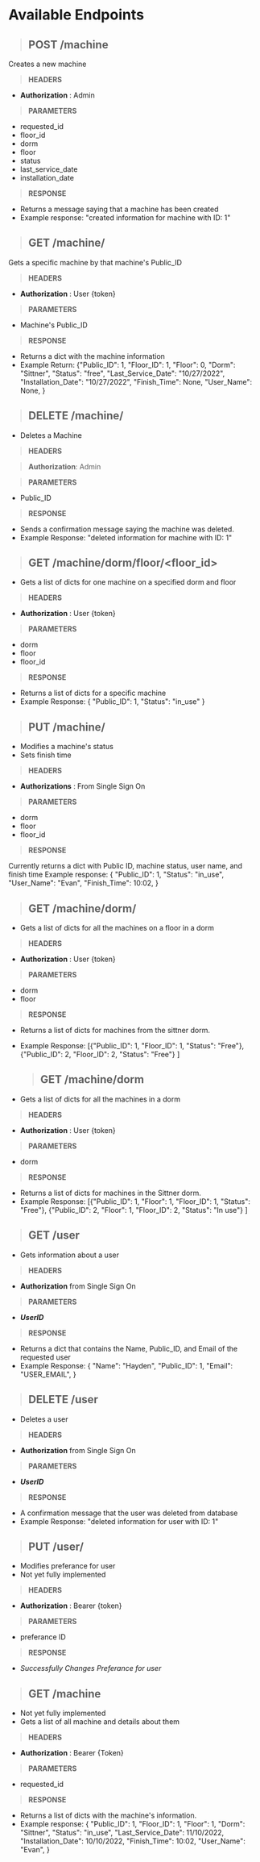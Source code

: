 # Available Endpoints

>## **POST** /machine

Creates a new machine

> **HEADERS**

- **Authorization** : Admin

> **PARAMETERS**

- requested_id
- floor_id
- dorm
- floor
- status
- last_service_date
- installation_date

> **RESPONSE**

- Returns a message saying that a machine has been created
- Example response: 
    "created information for machine with ID: 1"

> ## **GET** /machine/<id>

Gets a specific machine by that machine's Public_ID

> **HEADERS**

- **Authorization** : User {token}

> **PARAMETERS**

- Machine's Public_ID

> **RESPONSE**

- Returns a dict with the machine information
- Example Return:
  {"Public_ID": 1,
  "Floor_ID": 1,
  "Floor": 0,
  "Dorm": "Sittner",
  "Status": "free",
  "Last_Service_Date": "10/27/2022",
  "Installation_Date": "10/27/2022",
  "Finish_Time": None,
  "User_Name": None,
  }

> ## **DELETE** /machine/<id>

- Deletes a Machine

> **HEADERS**

> **Authorization**: Admin

> **PARAMETERS**

- Public_ID

> **RESPONSE**

- Sends a confirmation message saying the machine was deleted.
- Example Response:
  "deleted information for machine with ID: 1"

> ## **GET** /machine/dorm/floor/<floor_id>

- Gets a list of dicts for one machine on a specified dorm and floor

> **HEADERS**

- **Authorization** : User {token}

> **PARAMETERS**

- dorm
- floor
- floor_id

> **RESPONSE**

- Returns a list of dicts for a specific machine
- Example Response:
  {
    "Public_ID": 1, "Status": "in_use"
  }

>## **PUT** /machine/<id>

- Modifies a machine's status
- Sets finish time

> **HEADERS**

- **Authorizations** : From Single Sign On

> **PARAMETERS**

- dorm
- floor
- floor_id

> **RESPONSE**

Currently returns a dict with Public ID, machine status, user name, and finish time
Example response:
  {
    "Public_ID": 1,
    "Status": "in_use",
    "User_Name": "Evan",
    "Finish_Time": 10:02,
  }

  > ## **GET** /machine/dorm/<floor>

- Gets a list of dicts for all the machines on a floor in a dorm

> **HEADERS**

- **Authorization** : User {token}

> **PARAMETERS**

- dorm
- floor

> **RESPONSE**

- Returns a list of dicts for machines from the sittner dorm.
- Example Response:
  [{"Public_ID": 1, "Floor_ID": 1, "Status": "Free"},
  {"Public_ID": 2, "Floor_ID": 2, "Status": "Free"} ]

  > ## **GET** /machine/dorm

- Gets a list of dicts for all the machines in a dorm

> **HEADERS**

- **Authorization** : User {token}

> **PARAMETERS**

- dorm

> **RESPONSE**

- Returns a list of dicts for machines in the Sittner dorm.
- Example Response:
  [{"Public_ID": 1, "Floor": 1, "Floor_ID": 1, "Status": "Free"},
  {"Public_ID": 2, "Floor": 1, "Floor_ID": 2, "Status": "In use"} ]

> ## **GET** /user

- Gets information about a user

> **HEADERS**

- **Authorization** from Single Sign On

> **PARAMETERS**

- **_UserID_**

> **RESPONSE**

- Returns a dict that contains the Name, Public_ID, and Email of the requested user
- Example Response:
  {
  "Name": "Hayden",
  "Public_ID": 1,
  "Email": "USER_EMAIL",
  }

> ## **DELETE** /user

- Deletes a user

> **HEADERS**

- **Authorization** from Single Sign On

> **PARAMETERS**

- **_UserID_**

> **RESPONSE**

- A confirmation message that the user was deleted from database
- Example Response: "deleted information for user with ID: 1"

> ## **PUT** /user/<id>

- Modifies preferance for user
- Not yet fully implemented

> **HEADERS**

- **Authorization** : Bearer {token}

> **PARAMETERS**

- preferance ID

> **RESPONSE**

- _Successfully Changes Preferance for user_

> ## **GET** /machine

- Not yet fully implemented
- Gets a list of all machine and details about them

> **HEADERS**

- **Authorization** : Bearer {Token}

> **PARAMETERS**

- requested_id

> **RESPONSE**

- Returns a list of dicts with the machine's information.
- Example response:
  {
    "Public_ID": 1,
    "Floor_ID": 1,
    "Floor": 1,
    "Dorm": "Sittner",
    "Status": "in_use",
    "Last_Service_Date": 11/10/2022,
    "Installation_Date": 10/10/2022,
    "Finish_Time": 10:02,
    "User_Name": "Evan",
  }
